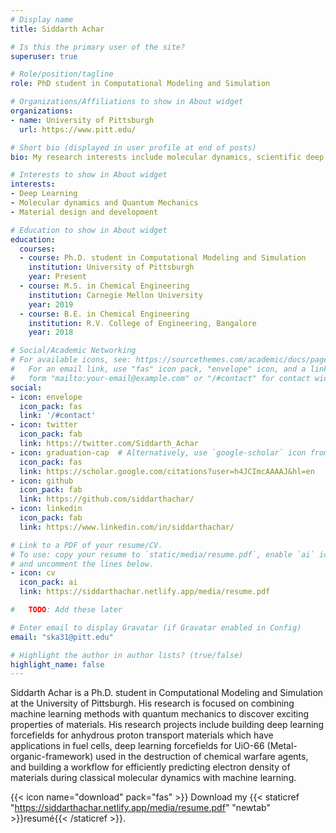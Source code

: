 ```yaml
---
# Display name
title: Siddarth Achar

# Is this the primary user of the site?
superuser: true

# Role/position/tagline
role: PhD student in Computational Modeling and Simulation

# Organizations/Affiliations to show in About widget
organizations:
- name: University of Pittsburgh
  url: https://www.pitt.edu/

# Short bio (displayed in user profile at end of posts)
bio: My research interests include molecular dynamics, scientific deep learning, material design adn development.

# Interests to show in About widget
interests:
- Deep Learning
- Molecular dynamics and Quantum Mechanics
- Material design and development

# Education to show in About widget
education:
  courses:
  - course: Ph.D. student in Computational Modeling and Simulation
    institution: University of Pittsburgh
    year: Present
  - course: M.S. in Chemical Engineering
    institution: Carnegie Mellon University
    year: 2019
  - course: B.E. in Chemical Engineering
    institution: R.V. College of Engineering, Bangalore
    year: 2018

# Social/Academic Networking
# For available icons, see: https://sourcethemes.com/academic/docs/page-builder/#icons
#   For an email link, use "fas" icon pack, "envelope" icon, and a link in the
#   form "mailto:your-email@example.com" or "/#contact" for contact widget.
social:
- icon: envelope
  icon_pack: fas
  link: '/#contact'
- icon: twitter
  icon_pack: fab
  link: https://twitter.com/Siddarth_Achar
- icon: graduation-cap  # Alternatively, use `google-scholar` icon from `ai` icon pack
  icon_pack: fas
  link: https://scholar.google.com/citations?user=h4JCImcAAAAJ&hl=en
- icon: github
  icon_pack: fab
  link: https://github.com/siddarthachar/
- icon: linkedin
  icon_pack: fab
  link: https://www.linkedin.com/in/siddarthachar/

# Link to a PDF of your resume/CV.
# To use: copy your resume to `static/media/resume.pdf`, enable `ai` icons in `params.toml`, 
# and uncomment the lines below.
- icon: cv
  icon_pack: ai
  link: https://siddarthachar.netlify.app/media/resume.pdf

#   TODO: Add these later

# Enter email to display Gravatar (if Gravatar enabled in Config)
email: "ska31@pitt.edu"

# Highlight the author in author lists? (true/false)
highlight_name: false
---
```

Siddarth Achar is a Ph.D. student in Computational Modeling and Simulation at the University of Pittsburgh. His research is focused on combining machine learning methods with quantum mechanics to discover exciting properties of materials. His research projects include building deep learning forcefields for anhydrous proton transport materials which have applications in fuel cells, deep learning forcefields for UiO-66 (Metal-organic-framework) used in the destruction of chemical warfare agents, and building a workflow for efficiently predicting electron density of materials during classical molecular dynamics with machine learning.

{{< icon name="download" pack="fas" >}} Download my {{< staticref "https://siddarthachar.netlify.app/media/resume.pdf" "newtab" >}}resumé{{< /staticref >}}.
